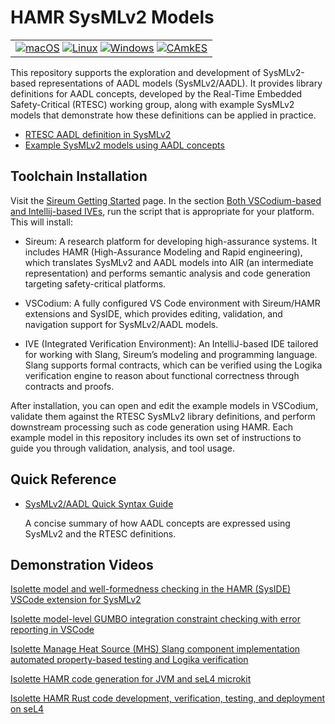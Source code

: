 # HAMR SysMLv2 Models

<table>
<tr>
<td> 
  <a href="https://github.com/santoslab/sysmlv2-models/actions/workflows/CI-macOS.yml?query=branch%3Amain"><img src="https://github.com/santoslab/sysmlv2-models/actions/workflows/CI-macOS.yml/badge.svg" alt="macOS"></a>
  <a href="https://github.com/santoslab/sysmlv2-models/actions/workflows/CI-linux.yml?query=branch%3Amain"><img src="https://github.com/santoslab/sysmlv2-models/actions/workflows/CI-linux.yml/badge.svg" alt="Linux"></a>
  <a href="https://github.com/santoslab/sysmlv2-models/actions/workflows/CI-windows.yml?query=branch%3Amain"><img src="https://github.com/santoslab/sysmlv2-models/actions/workflows/CI-windows.yml/badge.svg" alt="Windows"></a>
  <a href="https://github.com/santoslab/sysmlv2-models/actions/workflows/CI-camkes.yml?query=branch%3Amain"><img src="https://github.com/santoslab/sysmlv2-models/actions/workflows/CI-camkes.yml/badge.svg" alt="CAmkES"></a>
</td>
</tr>
</table>

This repository supports the exploration and development of SysMLv2-based
representations of AADL models (SysMLv2/AADL). It provides library definitions for AADL
concepts, developed by the Real-Time Embedded Safety-Critical (RTESC) working
group, along with example SysMLv2 models that demonstrate how these definitions
can be applied in practice.

* [RTESC AADL definition in SysMLv2](sysml-aadl-libraries)
* [Example SysMLv2 models using AADL concepts](models)

## Toolchain Installation

Visit the [Sireum Getting Started](https://sireum.org/getting-started) page. In
  the section [Both VSCodium-based and Intellij-based
  IVEs](https://sireum.org/getting-started/#latest-release-bin-ives), run the
  script that is appropriate for your platform. This will install:
 
 - Sireum: A research platform for developing high-assurance systems. It
   includes HAMR (High-Assurance Modeling and Rapid engineering), which
   translates SysMLv2 and AADL models into AIR (an intermediate representation)
   and performs semantic analysis and code generation targeting safety-critical
   platforms.
 
 - VSCodium:  A fully configured VS Code environment with Sireum/HAMR extensions
   and SysIDE, which provides editing, validation, and navigation support for
   SysMLv2/AADL models.
  
 - IVE (Integrated Verification Environment): An IntelliJ-based IDE tailored for
   working with Slang, Sireum’s modeling and programming language. Slang
   supports formal contracts, which can be verified using the Logika
   verification engine to reason about functional correctness through contracts
   and proofs.

After installation, you can open and edit the example models in VSCodium,
validate them against the RTESC SysMLv2 library definitions, and perform
downstream processing such as code generation using HAMR.  Each example model in
this repository includes its own set of instructions to guide you through
validation, analysis, and tool usage.

## Quick Reference

- [SysMLv2/AADL Quick Syntax Guide](syntax-reference.md)

  A concise summary of how AADL concepts are expressed using SysMLv2 and the RTESC definitions.

## Demonstration Videos

[Isolette model and well-formedness checking in the HAMR (SysIDE) VSCode extension for SysMLv2](
https://drive.google.com/file/d/1NkNHdvwJ-GHN2C9zpt2HgMpuLdC303T4/view?usp=sharing)

[Isolette model-level GUMBO integration constraint checking with error reporting in VSCode](
https://drive.google.com/file/d/17IjDBFzjx1WtYSNRimzbVOj_nnMf8qN8/view?usp=sharing)

[Isolette Manage Heat Source (MHS) Slang component implementation automated property-based testing and Logika verification](
https://drive.google.com/file/d/1LAWtQpiTjdac1STDqzgvIMmJrB1bTyDd/view?usp=sharing)

[Isolette HAMR code generation for JVM and seL4 microkit](
https://drive.google.com/file/d/1a5GJqx94ySi-l-MCX1vqjWc76njNArkO/view?usp=sharing)

[Isolette HAMR Rust code development, verification, testing, and deployment on seL4](
https://drive.google.com/file/d/19WgWayynoNIgUTvpN0LOGIvRYhbx-aoU/view?usp=sharing)
